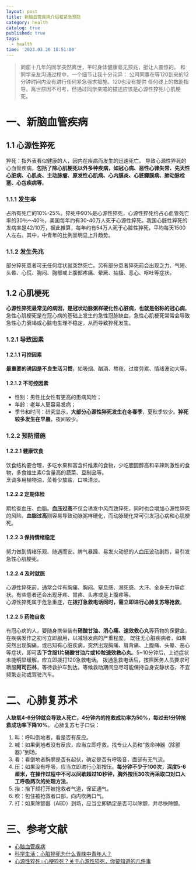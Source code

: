 ```yaml
---
layout: post
title: 新脑血管疾病介绍和紧急预防
category: health
catalog: true
published: true
tags:
  - health
time: '2023.03.20 18:51:00'
---
```


> 同窗十几年的同学突然离世，平时身体健康毫无预兆，挺让人震惊的。
> 和同学亲友沟通过程中，一个细节让我十分诧异：
> 公司同事在等120到来的12分钟时间内没有进行任何紧急强求措施。120也没有提供
> 任何线上的救助指导。离世原因不可考，但通过同学亲戚的描述应该是心源性猝死/心肌梗死。

# 一、新脑血管疾病
## 1.1 心源性猝死
猝死：指外表看似健康的人，因内在疾病而发生的迅速死亡。
导致心源性猝死的心血管疾病，**包括了除心肌梗死以外多种疾病，如冠心病、恶性心律失常、先天性心脏病、心肌炎、主动脉瘤、原发性心肌病、心内膜炎、心脏瓣膜病、肺动脉栓塞、心包疾病等**。

### 1.1.1 发生率
占所有死亡的10%-25%。猝死中90%是心源性猝死，心源性猝死约占心血管死亡率的30％～40％，美国每年约有30-40万人死于心源性猝死。我国心脏性猝死的发病率是42/10万，据此推算，每年约有54万人死于心脏性猝死，平均每天1500人左右。其中，中青年的比例呈明显上升趋势。

### 1.1.2 发生先兆
部分猝死患者可无任何症状就突然死亡。另有部分患者猝死前会出现乏力、气短、头昏、心慌、胸闷、胸部或上腹部疼痛、晕厥、抽搐、恶心、呕吐等症状。

## 1.2 心肌梗死
**心源性猝死最常见的病因，是冠状动脉粥样硬化性心脏病，也就是俗称的冠心病**。急性心肌梗死是在冠心病的基础上发生的急性冠脉缺血，急性心肌梗死常常会导致急性心力衰竭或心脏电生理不稳定，从而导致猝死发生。
### 1.2.1 导致因素

#### 1.2.1.1 可控因素
**最重要的诱因是不良生活习惯**，如吸烟、酗酒、熬夜、过度劳累、情绪波动大等。

#### 1.2.1.2 不可控因素
- 性别：男性比女性有更高的患病风险；
- 年龄：老年人更容易发病；
- 季节和时间：研究显示，**大部分心源性猝死发生在冬春季**，夏秋季较少。**猝死较多发生在早晨**，夜间较少。

### 1.2.2 预防措施
#### 1.2.2.1 健康饮食
饮食结构要合理，多吃水果和富含纤维素的食物，少吃胆固醇高和辛辣刺激性的食物，多食维生素C含量高的蔬菜、豆制品等。  
烹调多用植物油，菜肴少放盐，口味清淡。

#### 1.2.2.2 定期体检
期检查血压、血脂。**血压过高**不仅会诱发中风而致猝死，同时也会增加心源性猝死的风险。**血脂过高**则容易导致动脉粥样硬化，而动脉硬化常可引发冠心病和心肌梗死。

#### 1.2.2.3 保持情绪稳定
努力做到情绪乐观、随遇而安。脾气暴躁、易发火动怒的人血压波动剧烈，易引发急性心肌梗死。

#### 1.2.2.4 及时就医
心源性猝死前，通常会伴有胸痛、胸闷、窒息感、濒死感、大汗、全身无力等症状。有些患者还会出现牙疼、胃疼、头疼或是上腹疼等。  
心源性猝死属于危急重症，在**拨打急救电话同时，需立即进行心肺复苏等抢救**。

#### 1.2.2.5 药物自救
有冠心病的人，要随身携带装有**硝酸甘油、消心痛、速效救心丸**等药物的保健盒，在疾病发作之初可立即服用，以减轻发病的严重程度。
既往无心脏疾病者，如果突然出现胸痛，或已知有心脏疾病，突然出现胸痛、肩背痛、上腹痛、头晕、恶心等症状，即可**舌下含服1片硝酸甘油片或10粒速效救心丸**。5~10分钟后，上述症状未能明显缓解，应立即拨打120急救电话。
拨通急救电话后，按照医务人员要求可嚼服**阿司匹林**，等待救护车到达。等候救助期间应尽可能保持自身安静状态，不宜频繁走动或驾驶汽车。

# 二、心肺复苏术
**人缺氧4-6分钟就会导致人死亡，4分钟内的抢救成功率为50%，每过去1分钟抢救成功率下降10%**。
心肺复苏七子口诀：
1. 叫：呼叫倒地者，看是否有反应。
2. 喊：如果倒地者没有反应，应当立即呼救，找专业人员和“救命神器（除颤器）”到场。
3. 看：看倒地者胸廓是否有起伏，确定是否有呼吸音，面部有无气流。
4. 压：如果没有呼吸，应当立即进行心脏按压。**每分钟不少于100次，深度5-6厘米，在操作过程中不可以间歇超过10秒钟，胸外按压30次再采取口对口人工呼吸两次的处理方法**。
5. 抬：抬下颏打开被抢救者气道，保证通气。
6. 吹：包住被抢救者口部，向内吹两口气。
7. 打：如果除颤器（AED）到场，应当立即确定是否可以除颤，并尽快除颤。


# 三、参考文献
- [心脑血管疾病](https://wsjkw.sh.gov.cn/xnxgjb/20200730/b4938d9357b14895952256f17642aace.html)
- [科学生活：心脏猝死为什么青睐中青年人？](http://www.gov.cn/govweb/fwxx/kp/2012-08/31/content_2214346.htm)
- [心源性猝死=心梗猝死？关于心源性猝死，你要知道的几件事](https://www.sohu.com/a/447535707_169298)
